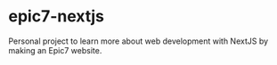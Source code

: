 # epic7-nextjs
Personal project to learn more about web development with NextJS by making an Epic7 website.
